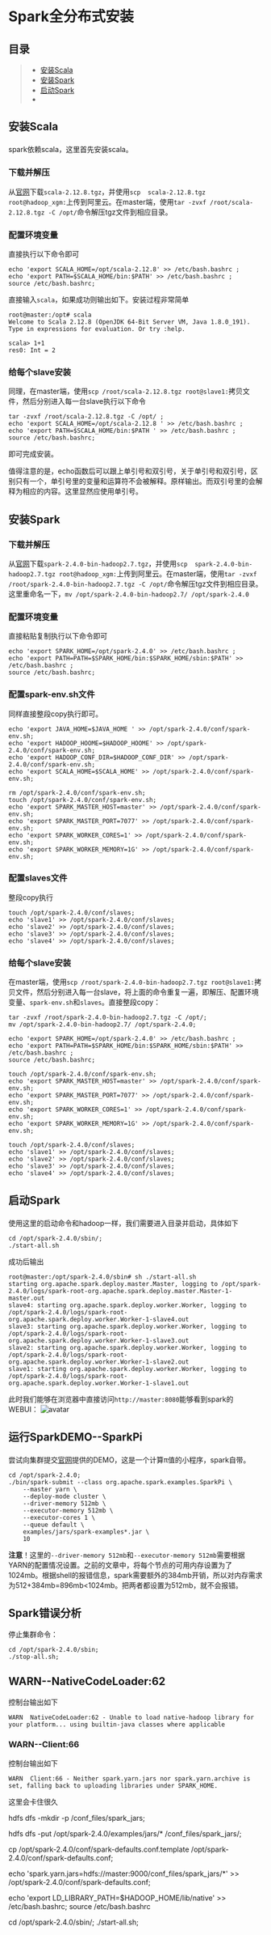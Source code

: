# Spark全分布式安装


## 目录

> - [安装Scala](#1)
> - [安装Spark](#2)
> - [启动Spark](#3)
> - []()

## <p id='1'>安装Scala

spark依赖scala，这里首先安装scala。

### 下载并解压

从[官网](https://www.scala-lang.org/download/)下载`scala-2.12.8.tgz`，并使用`scp  scala-2.12.8.tgz root@hadoop_xgm:`上传到阿里云。在master端，使用`tar -zvxf /root/scala-2.12.8.tgz -C /opt/`命令解压tgz文件到相应目录。

### 配置环境变量

直接执行以下命令即可
```
echo 'export SCALA_HOME=/opt/scala-2.12.8' >> /etc/bash.bashrc ;
echo 'export PATH=$SCALA_HOME/bin:$PATH' >> /etc/bash.bashrc ;
source /etc/bash.bashrc;
```
直接输入`scala`，如果成功则输出如下。安装过程非常简单
```
root@master:/opt# scala
Welcome to Scala 2.12.8 (OpenJDK 64-Bit Server VM, Java 1.8.0_191).
Type in expressions for evaluation. Or try :help.

scala> 1+1
res0: Int = 2
```

### 给每个slave安装

同理，在master端，使用`scp /root/scala-2.12.8.tgz root@slave1:`拷贝文件，然后分别进入每一台slave执行以下命令
```
tar -zvxf /root/scala-2.12.8.tgz -C /opt/ ;
echo 'export SCALA_HOME=/opt/scala-2.12.8 ' >> /etc/bash.bashrc ;
echo 'export PATH=$SCALA_HOME/bin:$PATH ' >> /etc/bash.bashrc ;
source /etc/bash.bashrc;
```
即可完成安装。  

值得注意的是，echo函数后可以跟上单引号和双引号，关于单引号和双引号，区别只有一个，单引号里的变量和运算符不会被解释。原样输出。而双引号里的会解释为相应的内容。这里显然应使用单引号。  


## <p id='2'>安装Spark


### 下载并解压

从[官网](http://spark.apache.org/downloads.html)下载`spark-2.4.0-bin-hadoop2.7.tgz`，并使用`scp  spark-2.4.0-bin-hadoop2.7.tgz root@hadoop_xgm:`上传到阿里云。在master端，使用`tar -zvxf /root/spark-2.4.0-bin-hadoop2.7.tgz -C /opt/`命令解压tgz文件到相应目录。这里重命名一下，`mv /opt/spark-2.4.0-bin-hadoop2.7/ /opt/spark-2.4.0`  

### 配置环境变量

直接粘贴复制执行以下命令即可
```
echo 'export SPARK_HOME=/opt/spark-2.4.0' >> /etc/bash.bashrc ;
echo 'export PATH=PATH=$SPARK_HOME/bin:$SPARK_HOME/sbin:$PATH' >> /etc/bash.bashrc ;
source /etc/bash.bashrc;
```

### 配置spark-env.sh文件

同样直接整段copy执行即可。
```
echo 'export JAVA_HOME=$JAVA_HOME ' >> /opt/spark-2.4.0/conf/spark-env.sh;
echo 'export HADOOP_HOOME=$HADOOP_HOOME' >> /opt/spark-2.4.0/conf/spark-env.sh;
echo 'export HADOOP_CONF_DIR=$HADOOP_CONF_DIR' >> /opt/spark-2.4.0/conf/spark-env.sh;
echo 'export SCALA_HOME=$SCALA_HOME' >> /opt/spark-2.4.0/conf/spark-env.sh;

rm /opt/spark-2.4.0/conf/spark-env.sh;
touch /opt/spark-2.4.0/conf/spark-env.sh;
echo 'export SPARK_MASTER_HOST=master' >> /opt/spark-2.4.0/conf/spark-env.sh;
echo 'export SPARK_MASTER_PORT=7077' >> /opt/spark-2.4.0/conf/spark-env.sh;
echo 'export SPARK_WORKER_CORES=1' >> /opt/spark-2.4.0/conf/spark-env.sh;
echo 'export SPARK_WORKER_MEMORY=1G' >> /opt/spark-2.4.0/conf/spark-env.sh;

```

### 配置slaves文件

整段copy执行
```
touch /opt/spark-2.4.0/conf/slaves;
echo 'slave1' >> /opt/spark-2.4.0/conf/slaves;
echo 'slave2' >> /opt/spark-2.4.0/conf/slaves;
echo 'slave3' >> /opt/spark-2.4.0/conf/slaves;
echo 'slave4' >> /opt/spark-2.4.0/conf/slaves;
```



### 给每个slave安装

在master端，使用`scp /root/spark-2.4.0-bin-hadoop2.7.tgz root@slave1:`拷贝文件，然后分别进入每一台slave，将上面的命令重复一遍，即解压、配置环境变量、`spark-env.sh`和`slaves`。直接整段copy：
```
tar -zvxf /root/spark-2.4.0-bin-hadoop2.7.tgz -C /opt/;
mv /opt/spark-2.4.0-bin-hadoop2.7/ /opt/spark-2.4.0;

echo 'export SPARK_HOME=/opt/spark-2.4.0' >> /etc/bash.bashrc ;
echo 'export PATH=PATH=$SPARK_HOME/bin:$SPARK_HOME/sbin:$PATH' >> /etc/bash.bashrc ;
source /etc/bash.bashrc;

touch /opt/spark-2.4.0/conf/spark-env.sh;
echo 'export SPARK_MASTER_HOST=master' >> /opt/spark-2.4.0/conf/spark-env.sh;
echo 'export SPARK_MASTER_PORT=7077' >> /opt/spark-2.4.0/conf/spark-env.sh;
echo 'export SPARK_WORKER_CORES=1' >> /opt/spark-2.4.0/conf/spark-env.sh;
echo 'export SPARK_WORKER_MEMORY=1G' >> /opt/spark-2.4.0/conf/spark-env.sh;

touch /opt/spark-2.4.0/conf/slaves;
echo 'slave1' >> /opt/spark-2.4.0/conf/slaves;
echo 'slave2' >> /opt/spark-2.4.0/conf/slaves;
echo 'slave3' >> /opt/spark-2.4.0/conf/slaves;
echo 'slave4' >> /opt/spark-2.4.0/conf/slaves;
```

## <p id='3'>启动Spark

使用这里的启动命令和hadoop一样，我们需要进入目录并启动，具体如下
```
cd /opt/spark-2.4.0/sbin/;
./start-all.sh
```
成功后输出
```
root@master:/opt/spark-2.4.0/sbin# sh ./start-all.sh
starting org.apache.spark.deploy.master.Master, logging to /opt/spark-2.4.0/logs/spark-root-org.apache.spark.deploy.master.Master-1-master.out
slave4: starting org.apache.spark.deploy.worker.Worker, logging to /opt/spark-2.4.0/logs/spark-root-org.apache.spark.deploy.worker.Worker-1-slave4.out
slave3: starting org.apache.spark.deploy.worker.Worker, logging to /opt/spark-2.4.0/logs/spark-root-org.apache.spark.deploy.worker.Worker-1-slave3.out
slave2: starting org.apache.spark.deploy.worker.Worker, logging to /opt/spark-2.4.0/logs/spark-root-org.apache.spark.deploy.worker.Worker-1-slave2.out
slave1: starting org.apache.spark.deploy.worker.Worker, logging to /opt/spark-2.4.0/logs/spark-root-org.apache.spark.deploy.worker.Worker-1-slave1.out
```
此时我们能够在浏览器中直接访问`http://master:8080`能够看到spark的WEBUI：
![avatar](./Spark-WebUI.png)

## <p id='4'>运行SparkDEMO--SparkPi

尝试向集群提交[官网](https://spark.apache.org/docs/latest/running-on-yarn.html)提供的DEMO，这是一个计算π值的小程序，spark自带。

```
cd /opt/spark-2.4.0;
./bin/spark-submit --class org.apache.spark.examples.SparkPi \
    --master yarn \
    --deploy-mode cluster \
    --driver-memory 512mb \
    --executor-memory 512mb \
    --executor-cores 1 \
    --queue default \
    examples/jars/spark-examples*.jar \
    10
```
**注意**！这里的`--driver-memory 512mb`和`--executor-memory 512mb`需要根据YARN的配置情况设置。之前的文章中，将每个节点的可用内存设置为了1024mb。根据shell的报错信息，spark需要额外的384mb开销，所以对内存需求为512+384mb=896mb<1024mb。把两者都设置为512mb，就不会报错。

## Spark错误分析

停止集群命令：
```
cd /opt/spark-2.4.0/sbin;
./stop-all.sh;
```

## WARN--NativeCodeLoader:62

控制台输出如下
```
WARN  NativeCodeLoader:62 - Unable to load native-hadoop library for your platform... using builtin-java classes where applicable
```







### WARN--Client:66

控制台输出如下
```
WARN  Client:66 - Neither spark.yarn.jars nor spark.yarn.archive is set, falling back to uploading libraries under SPARK_HOME.
```

这里会卡住很久

hdfs dfs -mkdir -p /conf_files/spark_jars;

hdfs dfs -put /opt/spark-2.4.0/examples/jars/* /conf_files/spark_jars/;


cp /opt/spark-2.4.0/conf/spark-defaults.conf.template /opt/spark-2.4.0/conf/spark-defaults.conf;

echo 'spark.yarn.jars=hdfs://master:9000/conf_files/spark_jars/*' >> /opt/spark-2.4.0/conf/spark-defaults.conf;

echo 'export LD_LIBRARY_PATH=$HADOOP_HOME/lib/native' >> /etc/bash.bashrc;
source /etc/bash.bashrc

cd /opt/spark-2.4.0/sbin/;
./start-all.sh;
